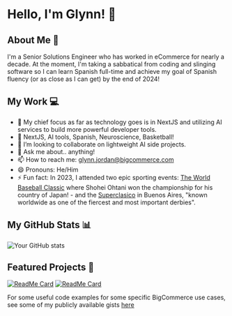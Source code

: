 # Hello, I'm Glynn! 👋

## About Me 🚀
I'm a Senior Solutions Engineer who has worked in eCommerce for nearly a decade. At the moment, I'm taking a sabbatical from coding and slinging software so I can learn Spanish full-time and achieve my goal of Spanish fluency (or as close as I can get) by the end of 2024!

## My Work 💻
- 🔭 My chief focus as far as technology goes is in NextJS and utilizing AI services to build more powerful developer tools.
- 🌱 NextJS, AI tools, Spanish, Neuroscience, Basketball!
- 👯 I’m looking to collaborate on lightweight AI side projects.
- 💬 Ask me about.. anything!
- 📫 How to reach me: glynn.jordan@bigcommerce.com
- 😄 Pronouns: He/Him
- ⚡ Fun fact: In 2023, I attended two epic sporting events: [The World Baseball Classic](https://en.wikipedia.org/wiki/2023_World_Baseball_Classic) where Shohei Ohtani won the championship for his country of Japan! - and the [Superclasico](https://en.wikipedia.org/wiki/Supercl%C3%A1sico) in Buenos Aires, "known worldwide as one of the fiercest and most important derbies".

## My GitHub Stats 📊
![Your GitHub stats](https://github-readme-stats.vercel.app/api?username=glynnsanity&show_icons=true&theme=radical)

## Featured Projects 🌟
[![ReadMe Card](https://github-readme-stats.vercel.app/api/pin/?username=glynnsanity&repo=bigc-mimic)](https://github.com/glynnsanity/bigc-mimic)
[![ReadMe Card](https://github-readme-stats.vercel.app/api/pin/?username=gje4&repo=BigCommerceMakeswift)](https://github.com/gje4/BigCommerceMakeswift)

For some useful code examples for some specific BigCommerce use cases, see some of my publicly available gists [here](https://gist.github.com/glynnsanity)


